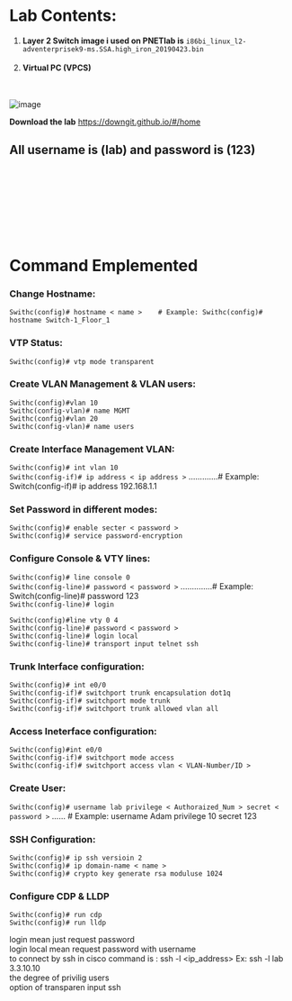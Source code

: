 

# Lab Contents:    
1. **Layer 2 Switch image i used on PNETlab is** `i86bi_linux_l2-adventerprisek9-ms.SSA.high_iron_20190423.bin` </br> </br>
2. **Virtual PC (VPCS)** </br> </br> </br>



![image](https://user-images.githubusercontent.com/78827896/148983250-a11de005-6764-4047-96af-61604d0b80b3.png)

**Download the lab** https://downgit.github.io/#/home </br>
## All username is (lab) and password is (123)  

</br>
</br>
</br>
</br>
</br>
</br>
</br>

# Command Emplemented 

### Change Hostname:
`Swithc(config)# hostname < name >    # Example: Swithc(config)# hostname Switch-1_Floor_1`  </br>
### VTP Status:
`Swithc(config)# vtp mode transparent` </br>
### Create VLAN Management & VLAN users:
`Swithc(config)#vlan 10`  </br>
`Swithc(config-vlan)# name MGMT` </br>
`Swithc(config)#vlan 20` </br>
`Swithc(config-vlan)# name users` </br>

### Create Interface Management VLAN:
`Swithc(config)# int vlan 10` </br>
`Swithc(config-if)# ip address < ip address >`  .............# Example: Switch(config-if)# ip address 192.168.1.1 </br>

### Set Password in different modes:
`Swithc(config)# enable secter < password >` </br>
`Swithc(config)# service password-encryption` </br>

### Configure Console & VTY lines:
`Swithc(config)# line console 0` </br>
`Swithc(config-line)# password < password >`    ..............# Example: Switch(config-line)# password 123 </br>
`Swithc(config-line)# login` </br>

`Swithc(config)#line vty 0 4` </br>
`Swithc(config-line)# password < password >` </br>
`Swithc(config-line)# login local` </br>
`Swithc(config-line)# transport input telnet ssh` </br>

### Trunk Interface configuration:
`Swithc(config)# int e0/0` </br>
`Swithc(config-if)# switchport trunk encapsulation dot1q` </br>
`Swithc(config-if)# switchport mode trunk` </br>
`Swithc(config-if)# switchport trunk allowed vlan all` </br>

### Access Ineterface configuration:
`Swithc(config)#int e0/0` </br>
`Swithc(config-if)# switchport mode access` </br>
`Swithc(config-if)# switchport access vlan < VLAN-Number/ID >` </br>

### Create User:
`Swithc(config)# username lab privilege < Authoraized_Num > secret < password >` ...... # Example: username Adam privilege 10 secret 123 </br>

### SSH Configuration:
`Swithc(config)# ip ssh versioin 2` </br>
`Swithc(config)# ip domain-name < name >` </br>
`Swithc(config)# crypto key generate rsa moduluse 1024` </br>

### Configure CDP & LLDP 
`Swithc(config)# run cdp`  </br>
`Swithc(config)# run lldp` </br>


















login mean just request password </br>
login local mean request password with username  </br>
to connect by ssh in cisco command is : ssh -l <username> <ip_address> Ex: ssh -l lab 3.3.10.10 </br>
  the degree of privilig users </br>
  option of transparen input ssh </br>
